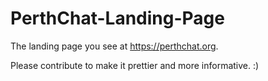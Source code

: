 # PerthChat-Landing-Page
The landing page you see at https://perthchat.org.

Please contribute to make it prettier and more informative. :)

